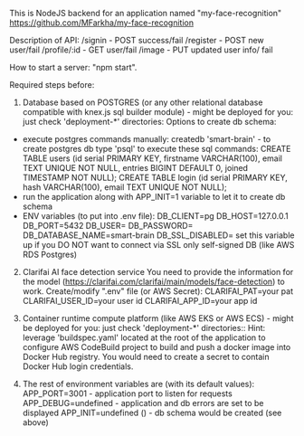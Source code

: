 This is NodeJS backend for an application named "my-face-recognition"
https://github.com/MFarkha/my-face-recognition

Description of API:
/signin - POST success/fail
/register - POST new user/fail
/profile/:id - GET user/fail
/image - PUT  updated user info/ fail

How to start a server:
"npm start".

Required steps before:
1. Database based on POSTGRES (or any other relational database compatible with knex.js sql builder module) - might be deployed for you: just check 'deployment-*' directories:
Options to create db schema:
- execute postgres commands manually:
createdb 'smart-brain' - to create postgres db
type 'psql' to execute these sql commands:
CREATE TABLE users (id serial PRIMARY KEY, firstname VARCHAR(100), email TEXT UNIQUE NOT NULL, entries BIGINT DEFAULT 0, joined TIMESTAMP NOT NULL);
CREATE TABLE login (id serial PRIMARY KEY, hash VARCHAR(100), email TEXT UNIQUE NOT NULL);
- run the application along with APP_INIT=1 variable to let it to create db schema
- ENV variables (to put into .env file):
DB_CLIENT=pg
DB_HOST=127.0.0.1
DB_PORT=5432
DB_USER=
DB_PASSWORD=
DB_DATABASE_NAME=smart-brain
DB_SSL_DISABLED= set this variable up if you DO NOT want to connect via SSL only self-signed DB (like AWS RDS Postgres)

2. Clarifai AI face detection service
You need to provide the information for the model (https://clarifai.com/clarifai/main/models/face-detection) to work.
Create/modify ".env" file (or AWS Secret):
CLARIFAI_PAT=your pat
CLARIFAI_USER_ID=your user id
CLARIFAI_APP_ID=your app id

3. Container runtime compute platform (like AWS EKS or AWS ECS) - might be deployed for you: just check 'deployment-*' directories::
Hint: leverage 'buildspec.yaml' located at the root of the application to configure AWS CodeBuild project to build and push a docker image into Docker Hub registry. You would need to create a secret to contain Docker Hub login credentials.

4. The rest of environment variables are (with its default values):
APP_PORT=3001 - application port to listen for requests
APP_DEBUG=undefined - application and db errors are set to be displayed
APP_INIT=undefined () - db schema would be created (see above)

